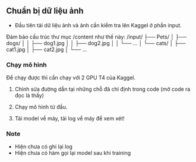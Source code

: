 ## Chuẩn bị dữ liệu ảnh
- Đầu tiên tải dữ liệu ảnh và ảnh cần kiểm tra lên Kaggel ở phần input.

Đảm bảo cấu trúc thư mục /content như thế này:
/input/
├── Pets/
│   ├── dogs/
│   │   ├── dog1.jpg
│   │   ├── dog2.jpg
│   │   └── ...
│   └── cats/
│       ├── cat1.jpg
│       ├── cat2.jpg
│       └── ...


### Chạy mô hình
Để chạy được thì cần chạy với 2 GPU T4 của Kaggel.<br>
1. Chỉnh sửa đường dẫn tại những chỗ đã chỉ định trong code (mở code ra đọc là thấy)

2. Chạy mô hình từ đầu.

3. Tải model về máy, tải log về máy để xem xét!

### Note
- Hiện chưa có ghi lại log
- Hiện chưa có hàm gọi lại model sau khi training
